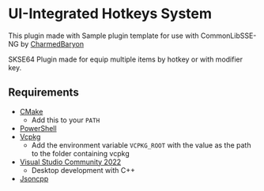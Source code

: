 # UI-Integrated Hotkeys System
This plugin made with Sample plugin template for use with CommonLibSSE-NG by [CharmedBaryon](https://gitlab.com/colorglass/commonlibsse-sample-plugin)

SKSE64 Plugin made for equip multiple items by hotkey or with modifier key.

## Requirements
* [CMake](https://cmake.org/)
	* Add this to your `PATH`
* [PowerShell](https://github.com/PowerShell/PowerShell/releases/latest)
* [Vcpkg](https://github.com/microsoft/vcpkg)
	* Add the environment variable `VCPKG_ROOT` with the value as the path to the folder containing vcpkg
* [Visual Studio Community 2022](https://visualstudio.microsoft.com/)
	* Desktop development with C++
* [Jsoncpp](https://github.com/open-source-parsers/jsoncpp)